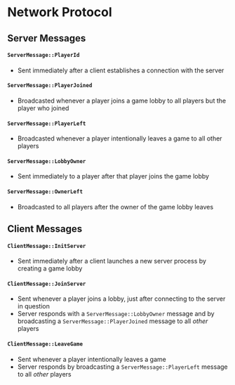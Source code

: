 # Network Protocol

## Server Messages

#### `ServerMessage::PlayerId`
* Sent immediately after a client establishes a connection with the server

#### `ServerMessage::PlayerJoined`
* Broadcasted whenever a player joins a game lobby to all players but the player who joined

#### `ServerMessage::PlayerLeft`
* Broadcasted whenever a player intentionally leaves a game to all other players

#### `ServerMessage::LobbyOwner`
* Sent immediately to a player after that player joins the game lobby

#### `ServerMessage::OwnerLeft`
* Broadcasted to all players after the owner of the game lobby leaves

## Client Messages

#### `ClientMessage::InitServer`
* Sent immediately after a client launches a new server process by creating a game lobby

#### `ClientMessage::JoinServer`
* Sent whenever a player joins a lobby, just after connecting to the server in question
* Server responds with a `ServerMessage::LobbyOwner` message and by broadcasting a `ServerMessage::PlayerJoined` message to all _other_ players

#### `ClientMessage::LeaveGame`
* Sent whenever a player intentionally leaves a game
* Server responds by broadcasting a `ServerMessage::PlayerLeft` message to all _other_ players

